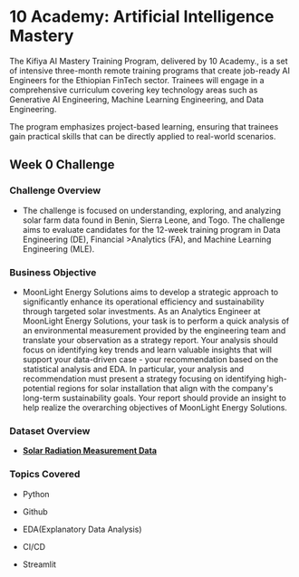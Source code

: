 # 10 Academy: Artificial Intelligence Mastery

The Kifiya AI Mastery Training Program, delivered by 10 Academy., is a set of intensive three-month remote training programs that create job-ready AI Engineers for the Ethiopian FinTech sector. Trainees will engage in a comprehensive curriculum covering key technology areas such as Generative AI Engineering, Machine Learning Engineering, and Data Engineering.


The program emphasizes project-based learning, ensuring that trainees gain practical skills that can be directly applied to real-world scenarios.

## Week 0 Challenge

### Challenge Overview


- The challenge is focused on understanding, exploring, and analyzing solar farm data found in Benin, Sierra Leone, and Togo. The challenge aims to evaluate candidates for the 12-week training program in Data Engineering (DE), Financial >Analytics (FA), and Machine Learning Engineering (MLE).



### Business Objective


- MoonLight Energy Solutions aims to develop a strategic approach to significantly enhance its operational efficiency and sustainability through targeted solar investments. As an Analytics Engineer at MoonLight Energy Solutions, your task is to perform a quick analysis of an environmental measurement provided by the engineering team and translate your observation as a strategy report. Your analysis should focus on identifying key trends and learn valuable insights that will support your data-driven case - your recommendation based on the statistical analysis and EDA.  In particular, your analysis and recommendation must present a strategy focusing on identifying high-potential regions for solar installation that align with the company's long-term sustainability goals. Your report should provide an insight to help realize the overarching objectives of MoonLight Energy Solutions.



### Dataset Overview

- **[Solar Radiation Measurement Data](https://energydata.info/dataset/?q=Solar+Radiation+Measurement&vocab_regions=AFR)**

### Topics Covered

- Python

- Github

- EDA(Explanatory Data Analysis)

- CI/CD

- Streamlit
